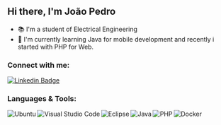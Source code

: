 ## Hi there, I'm João Pedro

 - :books: I'm a student of Electrical Engineering
 - :seedling: I'm currently learning Java for mobile development and recently i started with PHP for Web.

 ### Connect with me:

[![Linkedin Badge](https://img.shields.io/badge/-LinkedIn-blue?style=flat-square&logo=Linkedin&logoColor=white&link=https://www.linkedin.com/in/joao-pedro-oliveira-rocha/)](https://www.linkedin.com/in/joao-pedro-oliveira-rocha/)

### Languages & Tools:

<img align="left" alt="Ubuntu" src="https://img.shields.io/badge/Ubuntu-E95420?style=for-the-badge&logo=ubuntu&logoColor=white">
<img align="left" alt="Visual Studio Code" src="https://img.shields.io/badge/Visual_Studio-5C2D91?style=for-the-badge&logo=visual%20studio&logoColor=white">
<img align="left" alt="Eclipse" src="https://img.shields.io/badge/Eclipse-2C2255?style=for-the-badge&logo=eclipse&logoColor=white">
<img align="left" alt="Java" src="https://img.shields.io/badge/Java-ED8B00?style=for-the-badge&logo=java&logoColor=white">
<img align="left" alt="PHP" src="https://img.shields.io/badge/PHP-777BB4?style=for-the-badge&logo=php&logoColor=white">
<img align="left" alt="Docker" src="https://img.shields.io/badge/Docker-2CA5E0?style=for-the-badge&logo=docker&logoColor=white">


